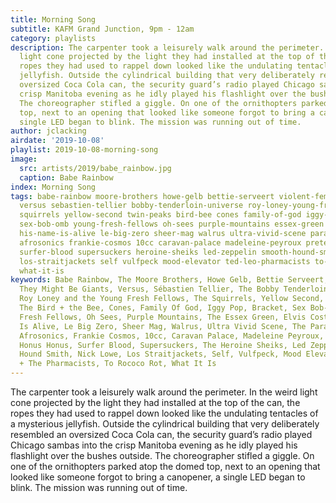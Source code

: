 ```yaml
---
title: Morning Song
subtitle: KAFM Grand Junction, 9pm - 12am
category: playlists
description: The carpenter took a leisurely walk around the perimeter. In the weird
  light cone projected by the light they had installed at the top of the can, the
  ropes they had used to rappel down looked like the undulating tentacles of a mysterious
  jellyfish. Outside the cylindrical building that very deliberately resembled an
  oversized Coca Cola can, the security guard’s radio played Chicago sambas into the
  crisp Manitoba evening as he idly played his flashlight over the bushes outside.
  The choreographer stifled a giggle. On one of the ornithopters parked atop the domed
  top, next to an opening that looked like someone forgot to bring a canopener, a
  single LED began to blink. The mission was running out of time.
author: jclacking
airdate: '2019-10-08'
playlist: 2019-10-08-morning-song
image:
  src: artists/2019/babe_rainbow.jpg
  caption: Babe Rainbow
index: Morning Song
tags: babe-rainbow moore-brothers howe-gelb bettie-serveert violent-femmes they-might-be-giants
  versus sebastien-tellier bobby-tenderloin-universe roy-loney-young-fresh-fellows
  squirrels yellow-second twin-peaks bird-bee cones family-of-god iggy-pop bracket
  sex-bob-omb young-fresh-fellows oh-sees purple-mountains essex-green elvis-costello
  his-name-is-alive le-big-zero sheer-mag walrus ultra-vivid-scene paranoyds foxygen
  afrosonics frankie-cosmos 10cc caravan-palace madeleine-peyroux pretenders honus-honus
  surfer-blood supersuckers heroine-sheiks led-zeppelin smooth-hound-smith nick-lowe
  los-straitjackets self vulfpeck mood-elevator ted-leo-pharmacists to-rococo-rot
  what-it-is
keywords: Babe Rainbow, The Moore Brothers, Howe Gelb, Bettie Serveert, Violent Femmes,
  They Might Be Giants, Versus, Sébastien Tellier, The Bobby Tenderloin Universe,
  Roy Loney and the Young Fresh Fellows, The Squirrels, Yellow Second, Twin Peaks,
  The Bird + the Bee, Cones, Family Of God, Iggy Pop, Bracket, Sex Bob-omb, Young
  Fresh Fellows, Oh Sees, Purple Mountains, The Essex Green, Elvis Costello, His Name
  Is Alive, Le Big Zero, Sheer Mag, Walrus, Ultra Vivid Scene, The Paranoyds, Foxygen,
  Afrosonics, Frankie Cosmos, 10cc, Caravan Palace, Madeleine Peyroux, The Pretenders,
  Honus Honus, Surfer Blood, Supersuckers, The Heroine Sheiks, Led Zeppelin, Smooth
  Hound Smith, Nick Lowe, Los Straitjackets, Self, Vulfpeck, Mood Elevator, Ted Leo
  + The Pharmacists, To Rococo Rot, What It Is
---
```

The carpenter took a leisurely walk around the perimeter. In the weird light cone projected by the light they had installed at the top of the can, the ropes they had used to rappel down looked like the undulating tentacles of a mysterious jellyfish. Outside the cylindrical building that very deliberately resembled an oversized Coca Cola can, the security guard’s radio played Chicago sambas into the crisp Manitoba evening as he idly played his flashlight over the bushes outside. The choreographer stifled a giggle. On one of the ornithopters parked atop the domed top, next to an opening that looked like someone forgot to bring a canopener, a single LED began to blink. The mission was running out of time.
